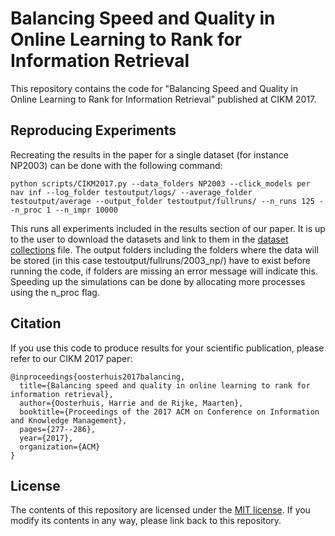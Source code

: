 # Balancing Speed and Quality in Online Learning to Rank for Information Retrieval
This repository contains the code for "Balancing Speed and Quality in Online Learning to Rank for Information Retrieval" published at CIKM 2017.

Reproducing Experiments
--------
Recreating the results in the paper for a single dataset (for instance NP2003) can be done with the following command:
```
python scripts/CIKM2017.py --data_folders NP2003 --click_models per nav inf --log_folder testoutput/logs/ --average_folder testoutput/average --output_folder testoutput/fullruns/ --n_runs 125 --n_proc 1 --n_impr 10000
```
This runs all experiments included in the results section of our paper. 
It is up to the user to download the datasets and link to them in the [dataset collections](utils/datasetcollections.py) file.
The output folders including the folders where the data will be stored (in this case testoutput/fullruns/2003_np/) have to exist before running the code, if folders are missing an error message will indicate this.
Speeding up the simulations can be done by allocating more processes using the n_proc flag.

Citation
--------

If you use this code to produce results for your scientific publication, please refer to our CIKM 2017 paper:

```
@inproceedings{oosterhuis2017balancing,
  title={Balancing speed and quality in online learning to rank for information retrieval},
  author={Oosterhuis, Harrie and de Rijke, Maarten},
  booktitle={Proceedings of the 2017 ACM on Conference on Information and Knowledge Management},
  pages={277--286},
  year={2017},
  organization={ACM}
}
```

License
-------

The contents of this repository are licensed under the [MIT license](LICENSE). If you modify its contents in any way, please link back to this repository.
